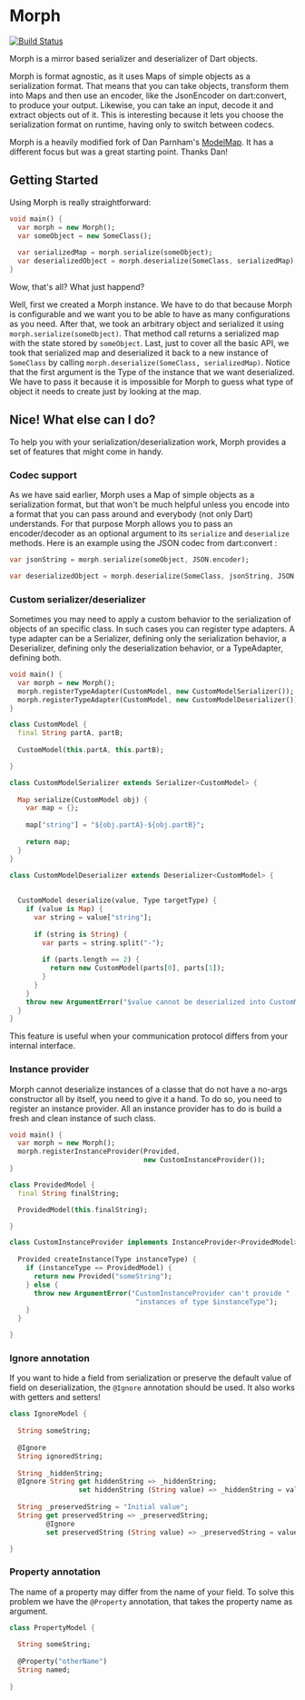 Morph
=====
[![Build Status](https://drone.io/github.com/Dreckr/Morph/status.png)](https://drone.io/github.com/Dreckr/Morph/latest)


Morph is a mirror based serializer and deserializer of Dart objects.

Morph is format agnostic, as it uses Maps of simple objects as a serialization
format. That means that you can take objects, transform them into Maps and then
use an encoder, like the JsonEncoder on dart:convert, to produce your output.
Likewise, you can take an input, decode it and extract objects out of it. This
is interesting because it lets you choose the serialization format on runtime,
having only to switch between codecs.

Morph is a heavily modified fork of Dan Parnham's [ModelMap][model_map]. It has
a different focus but was a great starting point. Thanks Dan!

[model_map]: https://github.com/parnham/model_map.dart

Getting Started
---------------

Using Morph is really straightforward:

```dart
void main() {
  var morph = new Morph();
  var someObject = new SomeClass();
  
  var serializedMap = morph.serialize(someObject);
  var deserializedObject = morph.deserialize(SomeClass, serializedMap);
}
```

Wow, that's all? What just happend?

Well, first we created a Morph instance. We have to do that because Morph is 
configurable and we want you to be able to have as many configurations as you 
need. After that, we took an arbitrary object
and serialized it using `morph.serialize(someObject)`. That method call returns
a serialized map with the state stored by `someObject`. Last, just to cover all
the basic API, we took that serialized map and deserialized it back to a new
instance of `SomeClass` by calling 
`morph.deserialize(SomeClass, serializedMap)`. Notice that the first argument is
the Type of the instance that we want deserialized. We have to pass it because
it is impossible for Morph to guess what type of object it needs to create just
by looking at the map. 

Nice! What else can I do?
-------------------------

To help you with your serialization/deserialization work, Morph provides a set
of features that might come in handy.

### Codec support
As we have said earlier, Morph uses a Map of simple objects as a serialization
format, but that won't be much helpful unless you encode into a format that you
can pass around and everybody (not only Dart) understands. For that purpose
Morph allows you to pass an encoder/decoder as an optional argument to its
`serialize` and `deserialize` methods. Here is an example using the JSON codec
from dart:convert :

```dart
var jsonString = morph.serialize(someObject, JSON.encoder);

var deserializedObject = morph.deserialize(SomeClass, jsonString, JSON.decoder);
```

### Custom serializer/deserializer
Sometimes you may need to apply a custom behavior to the serialization of
objects of an specific class. In such cases you can register type adapters.
A type adapter can be a Serializer, defining only the serialization behavior, a
Deserializer, defining only the deserialization behavior, or a TypeAdapter,
defining both.

```dart
void main() {
  var morph = new Morph();
  morph.registerTypeAdapter(CustomModel, new CustomModelSerializer());
  morph.registerTypeAdapter(CustomModel, new CustomModelDeserializer());
}

class CustomModel {
  final String partA, partB;
  
  CustomModel(this.partA, this.partB);

}

class CustomModelSerializer extends Serializer<CustomModel> {
  
  Map serialize(CustomModel obj) {
    var map = {};
    
    map["string"] = "${obj.partA}-${obj.partB}";
    
    return map;
  }
}

class CustomModelDeserializer extends Deserializer<CustomModel> {
  
  
  CustomModel deserialize(value, Type targetType) {
    if (value is Map) {
      var string = value["string"];
      
      if (string is String) {
        var parts = string.split("-");
        
        if (parts.length == 2) {
          return new CustomModel(parts[0], parts[1]);
        }
      }
    }
    throw new ArgumentError("$value cannot be deserialized into CustomModel");
  }
}
```

This feature is useful when your communication protocol differs from your 
internal interface.

### Instance provider
Morph cannot deserialize instances of a classe that do not have a no-args 
constructor all by itself, you need to give it a hand. To do so, you need to
register an instance provider. All an instance provider has to do is build a
fresh and clean instance of such class.

```dart
void main() {
  var morph = new Morph();
  morph.registerInstanceProvider(Provided, 
                                 new CustomInstanceProvider());
}

class ProvidedModel {
  final String finalString;

  ProvidedModel(this.finalString);

}

class CustomInstanceProvider implements InstanceProvider<ProvidedModel> {
  
  Provided createInstance(Type instanceType) {
    if (instanceType == ProvidedModel) {
      return new Provided("someString");
    } else {
      throw new ArgumentError("CustomInstanceProvider can't provide "
                               "instances of type $instanceType");
    }
  }

}
```

### Ignore annotation
If you want to hide a field from serialization or preserve the default value of
field on deserialization, the `@Ignore` annotation should be used. It also works
with getters and setters!

```dart
class IgnoreModel {
  
  String someString;
  
  @Ignore
  String ignoredString;
  
  String _hiddenString;
  @Ignore String get hiddenString => _hiddenString;
                 set hiddenString (String value) => _hiddenString = value;
  
  String _preservedString = "Initial value";
  String get preservedString => _preservedString;
         @Ignore 
         set preservedString (String value) => _preservedString = value;

}
```

### Property annotation
The name of a property may differ from the name of your field. To solve this
problem we have the `@Property` annotation, that takes the property name as 
argument.

```dart
class PropertyModel {
  
  String someString;
  
  @Property("otherName")
  String named;
  
}
```

